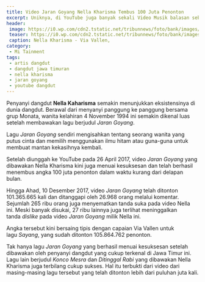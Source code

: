 ```yaml
---
title: Video Jaran Goyang Nella Kharisma Tembus 100 Juta Penonton
excerpt: Uniknya, di YouTube juga banyak sekali Video Musik balasan sebagai tanggapan atas isi lirik lagu Jaran Goyang
header:
 image: https://i0.wp.com/cdn2.tstatic.net/tribunnews/foto/bank/images/nella-kharisma-dan-via-vallen_20170923_141410.jpg
 teaser: https://i0.wp.com/cdn2.tstatic.net/tribunnews/foto/bank/images/nella-kharisma-dan-via-vallen_20170923_141410.jpg?resize=320,160
 caption: Nella Kharisma - Via Vallen,
category:
 - Mi Tainment
tags:
 - artis dangdut
 - dangdut jawa timuran
 - nella kharisma
 - jaran goyang
 - youtube dangdut
---
```

Penyanyi dangdut **Nella Kaharisma** semakin menunjukkan eksistensinya di dunia dangdut. Berawal dari menyanyi panggung ke panggung bersama grup Monata, wanita kelahiran 4 November 1994 ini semakin dikenal luas setelah membawakan lagu berjudul _Jaran Goyang_.

Lagu _Jaran Goyang_ sendiri mengisahkan tentang seorang wanita yang putus cinta dan memilih menggunakan ilmu hitam atau guna-guna untuk membuat mantan kekasihnya kembali.

Setelah diunggah ke YouTube pada 26 April 2017, video _Jaran Goyang_ yang dibawakan Nella Kharisma kini juga menuai kesuksesan dan telah berhasil menembus angka 100 juta penonton dalam waktu kurang dari delapan bulan.

Hingga Ahad, 10 Desember 2017, video _Jaran Goyang_ telah ditonton 101.365.665 kali dan ditanggapi oleh 26.968 orang melalui komentar. Sejumlah 265 ribu orang juga menyematkan tanda suka pada video Nella ini. Meski banyak disukai, 27 ribu lainnya juga terlihat meninggalkan tanda _dislike_ pada video _Jaran Goyang_ milik Nella ini.

Angka tersebut kini bersaing tipis dengan capaian Via Vallen untuk lagu _Sayang_, yang sudah ditonton 105.864.762 penonton.

Tak hanya lagu _Jaran Goyang_ yang berhasil menuai kesuksesan setelah dibawakan oleh penyanyi dangdut yang cukup terkenal di Jawa Timur ini. Lagu lain berjudul _Konco Mesra_ dan _Ditinggal Rabi_ yang dibawakan Nella Kharisma juga terbilang cukup sukses. Hal itu terbukti dari video dari masing-masing lagu tersebut yang telah ditonton lebih dari puluhan juta kali.
